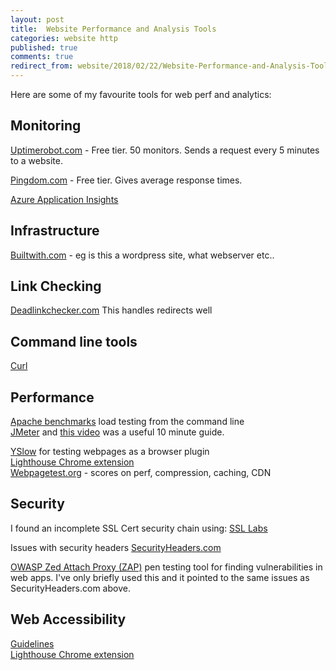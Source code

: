 ```yaml
---
layout: post
title:  Website Performance and Analysis Tools
categories: website http
published: true 
comments: true
redirect_from: website/2018/02/22/Website-Performance-and-Analysis-Tools.html 
---
```


Here are some of my favourite tools for web perf and analytics:

## Monitoring
[Uptimerobot.com](https://uptimerobot.com) - Free tier. 50 monitors. Sends a request every 5 minutes to a website.

[Pingdom.com](https://www.pingdom.com) - Free tier. Gives average response times.  

[Azure Application Insights](https://azure.microsoft.com/en-gb/services/application-insights/)
## Infrastructure
[Builtwith.com](https://builtwith.com) - eg is this a wordpress site, what webserver etc..

## Link Checking
[Deadlinkchecker.com](https://www.deadlinkchecker.com) This handles redirects well

## Command line tools
[Curl](/cmder/2018/01/30/Cmder-Shell.html#curl)

## Performance
[Apache benchmarks](/apachebenchmarks/2018/02/01/Apache-Benchmarks.html) load testing from the command line  
[JMeter](https://jmeter.apache.org/) and [this video](https://www.youtube.com/watch?v=8NLeq-QxkSw) was a useful 10 minute guide.

[YSlow](http://yslow.org/) for testing webpages as a browser plugin  
[Lighthouse Chrome extension](https://developers.google.com/web/tools/lighthouse/)  
[Webpagetest.org](https://www.webpagetest.org) - scores on perf, compression, caching, CDN

## Security
I found an incomplete SSL Cert security chain using:
[SSL Labs](https://www.ssllabs.com/ssltest/)  

Issues with security headers
[SecurityHeaders.com](https://securityheaders.com/)

[OWASP Zed Attach Proxy (ZAP)](https://github.com/zaproxy/zaproxy/wiki/Introduction) pen testing tool for finding vulnerabilities in web apps. I've only briefly used this and it pointed to the same issues as SecurityHeaders.com above.

## Web Accessibility
[Guidelines](https://www.wuhcag.com/wcag-checklist/)   
[Lighthouse Chrome extension](https://chrome.google.com/webstore/detail/lighthouse/blipmdconlkpinefehnmjammfjpmpbjk?hl=en)
